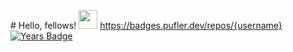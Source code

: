 \# Hello, fellows! <img src="https://raw.githubusercontent.com/MartinHeinz/MartinHeinz/master/wave.gif" width="30px">
https://badges.pufler.dev/repos/{username}
[![Years Badge](https://badges.pufler.dev/years/pujux)](https://badges.pufler.dev)
